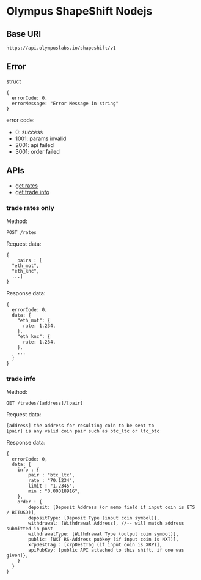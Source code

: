 # Olympus ShapeShift Nodejs

## Base URI

`https://api.olympuslabs.io/shapeshift/v1`

## Error

struct
```
{
  errorCode: 0,
  errorMessage: "Error Message in string"
}
```

error code:
- 0: success
- 1001: params invalid
- 2001: api failed
- 3001: order failed
## APIs

- [get rates](#trade-rates-only)
- [get trade info](#trade-info)

### trade rates only

Method:
```
POST /rates
```

Request data:
```
{
    pairs : [
  "eth_mot",
  "eth_knc",
  ...]
}
```

Response data:
```
{
  errorCode: 0,
  data: {
    "eth_mot": {
      rate: 1.234,
    },
    "eth_knc": {
      rate: 1.234,
    },
    ...
  }
}
```

### trade info

Method:
```
GET /trades/[address]/[pair]
```

Request data:
```
[address] the address for resulting coin to be sent to
[pair] is any valid coin pair such as btc_ltc or ltc_btc
```

Response data:
```
{
  errorCode: 0,
  data: {
    info : {
        pair : "btc_ltc",
        rate : "70.1234",
        limit : "1.2345",
        min : "0.00018916",
    },
    order : {
        deposit: [Deposit Address (or memo field if input coin is BTS / BITUSD)],
        depositType: [Deposit Type (input coin symbol)],
        withdrawal: [Withdrawal Address], //-- will match address submitted in post
        withdrawalType: [Withdrawal Type (output coin symbol)],
        public: [NXT RS-Address pubkey (if input coin is NXT)],
        xrpDestTag : [xrpDestTag (if input coin is XRP)],
        apiPubKey: [public API attached to this shift, if one was given]},
    }
  }
}

```
